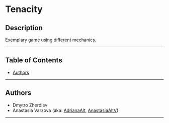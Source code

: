# Tenacity

## Description
Exemplary game using different mechanics.

---

## Table of Contents
- [Authors](#authors)

---

## Authors
- Dmytro Zherdiev
- Anastasia Varzova (aka: [AdrianaAlt](https://github.com/AdrianaAlt), [AnastasiaAltV](https://github.com/AnastasiaAltV))

---
